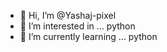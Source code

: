 - 👋 Hi, I’m @Yashaj-pixel
- 👀 I’m interested in ... python 
- 🌱 I’m currently learning ... python

  

<!---
Yashaj-pixel/Yashaj-pixel is a ✨ special ✨ repository because its `README.md` (this file) appears on your GitHub profile.
You can click the Preview link to take a look at your changes.
--->
